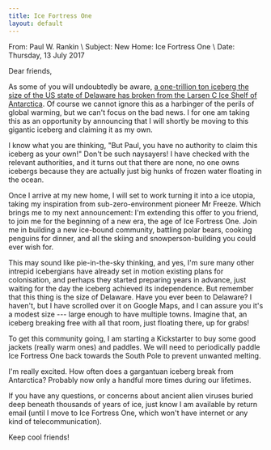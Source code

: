 ```yaml
---
title: Ice Fortress One
layout: default
---
```


From: Paul W. Rankin \\
Subject: New Home: Ice Fortress One \\
Date: Thursday, 13 July 2017

Dear friends,

As some of you will undoubtedly be aware, [a one-trillion ton iceberg the
size of the US state of Delaware has broken from the Larsen C Ice Shelf
of Antarctica][1]. Of course we cannot ignore this as a harbinger of the
perils of global warming, but we can't focus on the bad news. I for one
am taking this as an opportunity by announcing that I will shortly be
moving to this gigantic iceberg and claiming it as my own.

I know what you are thinking, "But Paul, you have no authority to claim
this iceberg as your own!" Don't be such naysayers! I have checked with
the relevant authorities, and it turns out that there are none, no one
owns icebergs because they are actually just big hunks of frozen water
floating in the ocean.

Once I arrive at my new home, I will set to work turning it into a ice
utopia, taking my inspiration from sub-zero-environment pioneer Mr
Freeze. Which brings me to my next announcement: I'm extending this
offer to you friend, to join me for the beginning of a new era, the age
of Ice Fortress One. Join me in building a new ice-bound community,
battling polar bears, cooking penguins for dinner, and all the skiing
and snowperson-building you could ever wish for.

This may sound like pie-in-the-sky thinking, and yes, I'm sure many
other intrepid icebergians have already set in motion existing plans for
colonisation, and perhaps they started preparing years in advance, just
waiting for the day the iceberg achieved its independence. But remember
that this thing is the size of Delaware. Have you ever been to Delaware?
I haven't, but I have scrolled over it on Google Maps, and I can assure
you it's a modest size --- large enough to have multiple towns. Imagine
that, an iceberg breaking free with all that room, just floating there,
up for grabs!

To get this community going, I am starting a Kickstarter to buy some
good jackets (really warm ones) and paddles. We will need to
periodically paddle Ice Fortress One back towards the South Pole to
prevent unwanted melting.

I'm really excited. How often does a gargantuan iceberg break from
Antarctica? Probably now only a handful more times during our lifetimes.

If you have any questions, or concerns about ancient alien viruses
buried deep beneath thousands of years of ice, just know I am available
by return email (until I move to Ice Fortress One, which won't have
internet or any kind of telecommunication).

Keep cool friends!

[1]: https://www.nytimes.com/interactive/2017/06/09/climate/antarctica-rift-update.html
